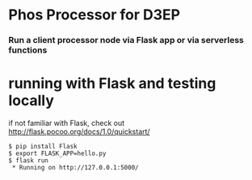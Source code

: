 # Phos Processor for D3EP
### Run a client processor node via Flask app or via serverless functions

# running with Flask and testing locally

if not familiar with Flask, check out http://flask.pocoo.org/docs/1.0/quickstart/

```
$ pip install Flask
$ export FLASK_APP=hello.py
$ flask run
 * Running on http://127.0.0.1:5000/
```
